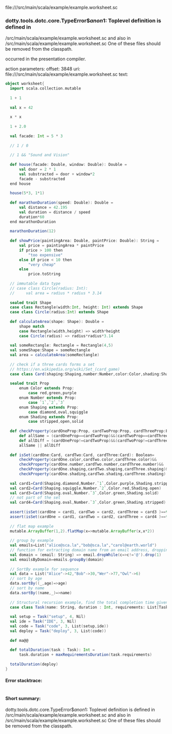 file://<WORKSPACE>/src/main/scala/example/example.worksheet.sc
### dotty.tools.dotc.core.TypeError$$anon$1: Toplevel definition <error> is defined in
  <WORKSPACE>/src/main/scala/example/example.worksheet.sc
and also in
  <WORKSPACE>/src/main/scala/example/example.worksheet.sc
One of these files should be removed from the classpath.

occurred in the presentation compiler.

action parameters:
offset: 3848
uri: file://<WORKSPACE>/src/main/scala/example/example.worksheet.sc
text:
```scala
object worksheet{
  import scala.collection.mutable
  
  1 + 1
  
  val x = 42
  
  x * x
  
  1 + 2.0
  
  val facade: Int = 5 * 3
  
  // 1 / 0
  
  // 1 && "Sound and Vision"
  
  def house(facade: Double, window: Double): Double = 
      val door = 2 * 1
      val substracted = door + window*2
      facade - substracted
  end house
  
  house(5*3, 1*1)
  
  def marathonDuration(speed: Double): Double =
      val distance = 42.195
      val duration = distance / speed
      duration*60
  end marathonDuration
  
  marathonDuration(12)
  
  def showPrice(paintingArea: Double, paintPrice: Double): String =
      val price = paintingArea * paintPrice
      if price > 100 then
          "too expensive"
      else if price < 10 then
          "very cheap"
      else
          price.toString
  
  // immutable data type
  // case class Circle(radius: Int):
  //     val area = radius * radius * 3.14
  
  sealed trait Shape
  case class Rectangle(width:Int, height: Int) extends Shape
  case class Circle(radius:Int) extends Shape
  
  def calculateArea(shape: Shape): Double =
      shape match
      case Rectangle(width,height) => width*height
      case Circle(radius) => radius*radius*3.14
  
  val someRectangle: Rectangle = Rectangle(4,5)
  val someShape:Shape = someRectangle
  val area = calculateArea(someRectangle)
  
  // check if a three cards forms a set
  // https://en.wikipedia.org/wiki/Set_(card_game)
  case class Card(shaping:Shaping,number:Number,color:Color,shading:Shading)
  
  sealed trait Prop
      enum Color extends Prop:
          case red,green,purple
      enum Number extends Prop:
          case `1`,`2`,`3`
      enum Shaping extends Prop:
          case diamond,oval,squiggle
      enum Shading extends Prop:
          case stripped,open,solid
  
  def checkProperty(cardOneProp:Prop, cardTwoProp:Prop, cardThreeProp:Prop): Boolean=
      def allSame = (cardOneProp==cardTwoProp)&&(cardTwoProp==cardThreeProp)
      def allDiff = (cardOneProp!=cardTwoProp)&&(cardTwoProp!=cardThreeProp)&&(cardOneProp!=cardThreeProp)
      allSame || allDiff       
  
  def isSet(cardOne:Card, cardTwo:Card, cardThree:Card): Boolean=
      checkProperty(cardOne.color,cardTwo.color,cardThree.color)&&
      checkProperty(cardOne.number,cardTwo.number,cardThree.number)&&
      checkProperty(cardOne.shaping,cardTwo.shaping,cardThree.shaping)&&
      checkProperty(cardOne.shading,cardTwo.shading,cardThree.shading)
  
  val card1=Card(Shaping.diamond,Number.`1`,Color.purple,Shading.stripped)    
  val card2=Card(Shaping.squiggle,Number.`2`,Color.red,Shading.open)    
  val card3=Card(Shaping.oval,Number.`3`,Color.green,Shading.solid)
  // not part of the set
  val card4=Card(Shaping.oval,Number.`3`,Color.green,Shading.stripped)
  
  assert(isSet(cardOne = card1, cardTwo = card2, cardThree = card3 )==true)
  assert(isSet(cardOne = card1, cardTwo = card2, cardThree = card4 )==false)
  
  // flat map example
  mutable.ArrayBuffer(1,2).flatMap(x=>mutable.ArrayBuffer(x,x*2))
  
  // group by example
  val emails=List("alice@sca.la","bob@sca.la","carol@earth.world")
  // function for extracting domain name from an email address, dropping chars before @ and then drop @
  val domain = (email: String) => email.dropWhile(c=>c!='@').drop(1)
  val emailsByDomain=emails.groupBy(domain)
  
  // SortBy example for sequence
  val data = List("Alice"->42,"Bob"->30,"Wer"->77,"Owl"->6)
  // sort by age
  data.sortBy((_,age)=>age)
  // sort by name
  data.sortBy((name,_)=>name)
  
  // Structural recursion example, find the total completion time given task dependenc list
  case class Task(name: String, duration : Int, requirements: List[Task])
  
  val setup = Task("setup", 4, Nil)
  val ide = Task("IDE", 3, Nil)
  val code = Task("code", 3, List(setup,ide))
  val deploy = Task("deploy", 3, List(code))
  
  def ma@@
  
  def totalDuration(task : Task): Int =
      task.duration + maxRequirementsDuration(task.requirements)
  
  totalDuration(deploy)
}
```



#### Error stacktrace:

```

```
#### Short summary: 

dotty.tools.dotc.core.TypeError$$anon$1: Toplevel definition <error> is defined in
  <WORKSPACE>/src/main/scala/example/example.worksheet.sc
and also in
  <WORKSPACE>/src/main/scala/example/example.worksheet.sc
One of these files should be removed from the classpath.